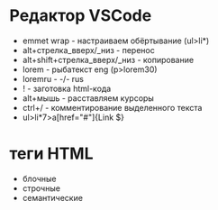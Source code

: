 # Редактор VSCode
- emmet wrap - настраиваем обёртывание (ul>li*)
- alt+стрелка_вверх/_низ - перенос
- alt+shift+стрелка_вверх/_низ - копирование
- lorem - рыбатекст eng (p>lorem30)
- loremru - -/- rus
- ! - заготовка html-кода
- alt+мышь - расставляем курсоры
- ctrl+/ - комментирование выделенного текста
- ul>li*7>a[href="#"]{Link $}

# теги HTML
- блочные
- строчные
- семантические

